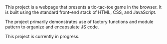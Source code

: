 This project is a webpage that presents a tic-tac-toe game in the browser. It is built using the standard front-end stack of HTML, CSS, and JavaScript.

The project primarily demonstrates use of factory functions and module pattern to organize and encapsulate JS code.

This project is currently in progress.
